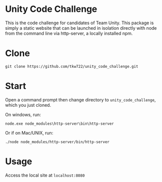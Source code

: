 # Unity Code Challenge

This is the code challenge for candidates of Team Unity. This package is simply a static website that can be launched in isolation directly with node from the command line via http-server, a locally installed npm.

# Clone

`git clone https://github.com/tkw722/unity_code_challenge.git`

# Start

Open a command prompt then change directory to `unity_code_challenge`, which you just cloned.

On windows, run:
```
node.exe node_modules\http-server\bin\http-server
```

Or if on Mac/UNIX, run:
```
./node node_modules/http-server/bin/http-server
```

# Usage

Access the local site at `localhost:8080`
